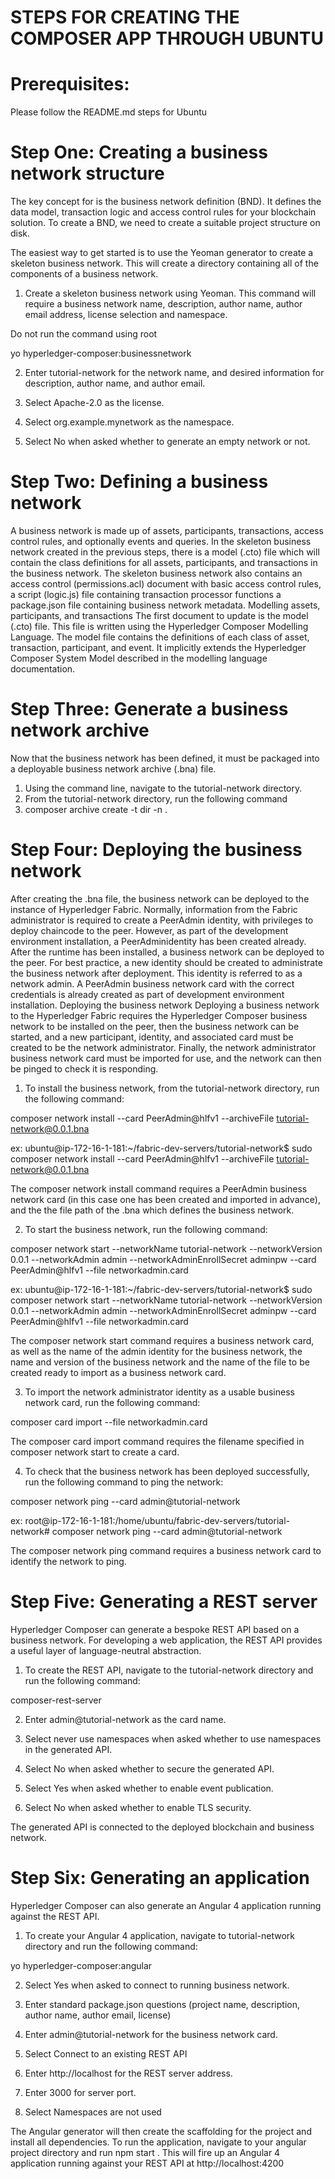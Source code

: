 # STEPS FOR CREATING THE COMPOSER APP THROUGH UBUNTU

# Prerequisites:

Please follow the README.md steps for Ubuntu

# Step One: Creating a business network structure

The key concept for is the business network definition (BND). It defines the data model, transaction logic and access control rules for your blockchain solution. To create a BND, we need to create a suitable project structure on disk.

The easiest way to get started is to use the Yeoman generator to create a skeleton business network. This will create a directory containing all of the components of a business network.

1.	Create a skeleton business network using Yeoman. This command will require a business network name, description, author name, author email address, license selection and namespace.

Do not run the command using root 

yo hyperledger-composer:businessnetwork

2.	Enter tutorial-network for the network name, and desired information for description, author name, and author email.

3.	Select Apache-2.0 as the license.

4.	Select org.example.mynetwork as the namespace.

5.	Select No when asked whether to generate an empty network or not.

# Step Two: Defining a business network

A business network is made up of assets, participants, transactions, access control rules, and optionally events and queries.
In the skeleton business network created in the previous steps, there is a model (.cto) file which will contain the class definitions for all assets, participants, and transactions in the business network.
 The skeleton business network also contains an access control (permissions.acl) document with basic access control rules, 
a script (logic.js) file containing transaction processor functions
a package.json file containing business network metadata.
Modelling assets, participants, and transactions
The first document to update is the model (.cto) file. This file is written using the Hyperledger Composer Modelling Language. The model file contains the definitions of each class of asset, transaction, participant, and event. It implicitly extends the Hyperledger Composer System Model described in the modelling language documentation.

# Step Three: Generate a business network archive

Now that the business network has been defined, it must be packaged into a deployable business network archive (.bna) file.
1.	Using the command line, navigate to the tutorial-network directory.
2.	From the tutorial-network directory, run the following command
3.	composer archive create -t dir -n .

# Step Four: Deploying the business network

After creating the .bna file, the business network can be deployed to the instance of Hyperledger Fabric. Normally, information from the Fabric administrator is required to create a PeerAdmin identity, with privileges to deploy chaincode to the peer. However, as part of the development environment installation, a PeerAdminidentity has been created already.
After the runtime has been installed, a business network can be deployed to the peer. For best practice, a new identity should be created to administrate the business network after deployment. This identity is referred to as a network admin.
A PeerAdmin business network card with the correct credentials is already created as part of development environment installation.
Deploying the business network
Deploying a business network to the Hyperledger Fabric requires the Hyperledger Composer business network to be installed on the peer, then the business network can be started, and a new participant, identity, and associated card must be created to be the network administrator. Finally, the network administrator business network card must be imported for use, and the network can then be pinged to check it is responding.

1.	To install the business network, from the tutorial-network directory, run the following command:

composer network install --card PeerAdmin@hlfv1 --archiveFile tutorial-network@0.0.1.bna

ex:
ubuntu@ip-172-16-1-181:~/fabric-dev-servers/tutorial-network$ sudo composer network install --card PeerAdmin@hlfv1 --archiveFile tutorial-network@0.0.1.bna

The composer network install command requires a PeerAdmin business network card (in this case one has been created and imported in advance), and the the file path of the .bna which defines the business network.

2.	To start the business network, run the following command:

composer network start --networkName tutorial-network --networkVersion 0.0.1 --networkAdmin admin --networkAdminEnrollSecret adminpw --card PeerAdmin@hlfv1 --file networkadmin.card

ex:
ubuntu@ip-172-16-1-181:~/fabric-dev-servers/tutorial-network$ sudo composer network start --networkName tutorial-network --networkVersion 0.0.1 --networkAdmin admin --networkAdminEnrollSecret adminpw --card PeerAdmin@hlfv1 --file networkadmin.card

The composer network start command requires a business network card, as well as the name of the admin identity for the business network, the name and version of the business network and the name of the file to be created ready to import as a business network card.

3.	To import the network administrator identity as a usable business network card, run the following command:

composer card import --file networkadmin.card

The composer card import command requires the filename specified in composer network start to create a card.

4.	To check that the business network has been deployed successfully, run the following command to ping the network:

composer network ping --card admin@tutorial-network

ex:
root@ip-172-16-1-181:/home/ubuntu/fabric-dev-servers/tutorial-network# composer network ping --card admin@tutorial-network

The composer network ping command requires a business network card to identify the network to ping.

# Step Five: Generating a REST server

Hyperledger Composer can generate a bespoke REST API based on a business network. For developing a web application, the REST API provides a useful layer of language-neutral abstraction.

1.	To create the REST API, navigate to the tutorial-network directory and run the following command:

composer-rest-server

2.	Enter admin@tutorial-network as the card name.

3.	Select never use namespaces when asked whether to use namespaces in the generated API.

4.	Select No when asked whether to secure the generated API.

5.	Select Yes when asked whether to enable event publication.

6.	Select No when asked whether to enable TLS security.

The generated API is connected to the deployed blockchain and business network.

# Step Six: Generating an application

Hyperledger Composer can also generate an Angular 4 application running against the REST API.
1.	To create your Angular 4 application, navigate to tutorial-network directory and run the following command:

yo hyperledger-composer:angular

2.	Select Yes when asked to connect to running business network.

3.	Enter standard package.json questions (project name, description, author name, author email, license)

4.	Enter admin@tutorial-network for the business network card.

5.	Select Connect to an existing REST API

6.	Enter http://localhost for the REST server address.

7.	Enter 3000 for server port.

8.	Select Namespaces are not used

The Angular generator will then create the scaffolding for the project and install all dependencies. To run the application, navigate to your angular project directory and run npm start . This will fire up an Angular 4 application running against your REST API at http://localhost:4200 

